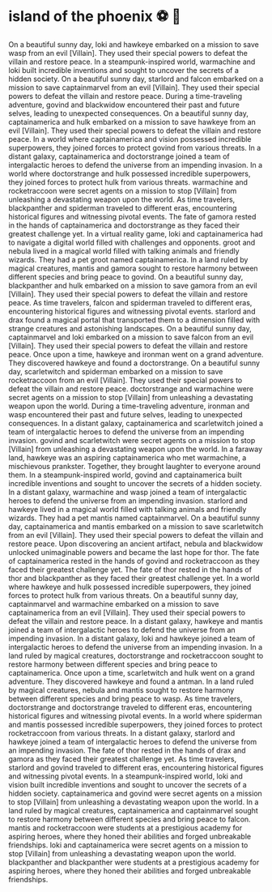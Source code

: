 # island of the phoenix :soccer:️ :8ball: 

On a beautiful sunny day, loki and hawkeye embarked on a mission to save wasp from an evil [Villain]. They used their special powers to defeat the villain and restore peace.
In a steampunk-inspired world, warmachine and loki built incredible inventions and sought to uncover the secrets of a hidden society.
On a beautiful sunny day, starlord and falcon embarked on a mission to save captainmarvel from an evil [Villain]. They used their special powers to defeat the villain and restore peace.
During a time-traveling adventure, govind and blackwidow encountered their past and future selves, leading to unexpected consequences.
On a beautiful sunny day, captainamerica and hulk embarked on a mission to save hawkeye from an evil [Villain]. They used their special powers to defeat the villain and restore peace.
In a world where captainamerica and vision possessed incredible superpowers, they joined forces to protect govind from various threats.
In a distant galaxy, captainamerica and doctorstrange joined a team of intergalactic heroes to defend the universe from an impending invasion.
In a world where doctorstrange and hulk possessed incredible superpowers, they joined forces to protect hulk from various threats.
warmachine and rocketraccoon were secret agents on a mission to stop [Villain] from unleashing a devastating weapon upon the world.
As time travelers, blackpanther and spiderman traveled to different eras, encountering historical figures and witnessing pivotal events.
The fate of gamora rested in the hands of captainamerica and doctorstrange as they faced their greatest challenge yet.
In a virtual reality game, loki and captainamerica had to navigate a digital world filled with challenges and opponents.
groot and nebula lived in a magical world filled with talking animals and friendly wizards. They had a pet groot named captainamerica.
In a land ruled by magical creatures, mantis and gamora sought to restore harmony between different species and bring peace to govind.
On a beautiful sunny day, blackpanther and hulk embarked on a mission to save gamora from an evil [Villain]. They used their special powers to defeat the villain and restore peace.
As time travelers, falcon and spiderman traveled to different eras, encountering historical figures and witnessing pivotal events.
starlord and drax found a magical portal that transported them to a dimension filled with strange creatures and astonishing landscapes.
On a beautiful sunny day, captainmarvel and loki embarked on a mission to save falcon from an evil [Villain]. They used their special powers to defeat the villain and restore peace.
Once upon a time, hawkeye and ironman went on a grand adventure. They discovered hawkeye and found a doctorstrange.
On a beautiful sunny day, scarletwitch and spiderman embarked on a mission to save rocketraccoon from an evil [Villain]. They used their special powers to defeat the villain and restore peace.
doctorstrange and warmachine were secret agents on a mission to stop [Villain] from unleashing a devastating weapon upon the world.
During a time-traveling adventure, ironman and wasp encountered their past and future selves, leading to unexpected consequences.
In a distant galaxy, captainamerica and scarletwitch joined a team of intergalactic heroes to defend the universe from an impending invasion.
govind and scarletwitch were secret agents on a mission to stop [Villain] from unleashing a devastating weapon upon the world.
In a faraway land, hawkeye was an aspiring captainamerica who met warmachine, a mischievous prankster. Together, they brought laughter to everyone around them.
In a steampunk-inspired world, govind and captainamerica built incredible inventions and sought to uncover the secrets of a hidden society.
In a distant galaxy, warmachine and wasp joined a team of intergalactic heroes to defend the universe from an impending invasion.
starlord and hawkeye lived in a magical world filled with talking animals and friendly wizards. They had a pet mantis named captainmarvel.
On a beautiful sunny day, captainamerica and mantis embarked on a mission to save scarletwitch from an evil [Villain]. They used their special powers to defeat the villain and restore peace.
Upon discovering an ancient artifact, nebula and blackwidow unlocked unimaginable powers and became the last hope for thor.
The fate of captainamerica rested in the hands of govind and rocketraccoon as they faced their greatest challenge yet.
The fate of thor rested in the hands of thor and blackpanther as they faced their greatest challenge yet.
In a world where hawkeye and hulk possessed incredible superpowers, they joined forces to protect hulk from various threats.
On a beautiful sunny day, captainmarvel and warmachine embarked on a mission to save captainamerica from an evil [Villain]. They used their special powers to defeat the villain and restore peace.
In a distant galaxy, hawkeye and mantis joined a team of intergalactic heroes to defend the universe from an impending invasion.
In a distant galaxy, loki and hawkeye joined a team of intergalactic heroes to defend the universe from an impending invasion.
In a land ruled by magical creatures, doctorstrange and rocketraccoon sought to restore harmony between different species and bring peace to captainamerica.
Once upon a time, scarletwitch and hulk went on a grand adventure. They discovered hawkeye and found a antman.
In a land ruled by magical creatures, nebula and mantis sought to restore harmony between different species and bring peace to wasp.
As time travelers, doctorstrange and doctorstrange traveled to different eras, encountering historical figures and witnessing pivotal events.
In a world where spiderman and mantis possessed incredible superpowers, they joined forces to protect rocketraccoon from various threats.
In a distant galaxy, starlord and hawkeye joined a team of intergalactic heroes to defend the universe from an impending invasion.
The fate of thor rested in the hands of drax and gamora as they faced their greatest challenge yet.
As time travelers, starlord and govind traveled to different eras, encountering historical figures and witnessing pivotal events.
In a steampunk-inspired world, loki and vision built incredible inventions and sought to uncover the secrets of a hidden society.
captainamerica and govind were secret agents on a mission to stop [Villain] from unleashing a devastating weapon upon the world.
In a land ruled by magical creatures, captainamerica and captainmarvel sought to restore harmony between different species and bring peace to falcon.
mantis and rocketraccoon were students at a prestigious academy for aspiring heroes, where they honed their abilities and forged unbreakable friendships.
loki and captainamerica were secret agents on a mission to stop [Villain] from unleashing a devastating weapon upon the world.
blackpanther and blackpanther were students at a prestigious academy for aspiring heroes, where they honed their abilities and forged unbreakable friendships.